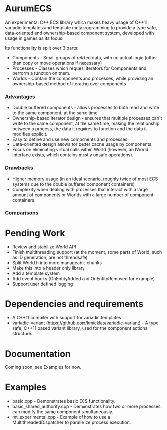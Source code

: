 # AurumECS
An experimental C++ ECS library which makes heavy usage of C++11 variadic templates and template metaprogramming to provide a type safe, data-oriented and ownership-based component system, developed with usage in games as its focus.

Its functionality is split over 3 parts:
* Components - Small groups of related data, with no actual logic (other than copy or move operations if necessary)
* Processes - Classes which request iterators for Components and perform a function on them.
* Worlds - Contain the components and processes, while providing an ownership-based method of iterating over components

### Advantages
* Double buffered components - allows processes to both read and write to the same component, at the same time.
* Ownership-based iterator design - ensures that multiple processes can't write to the same component, at the same time, making the relationship between a process, the data it requires to function and the data it modifies explicit.
* Easy to define and use new components and processes.
* Data-oriented design allows for better cache usage by components.
* Focus on eliminating virtual calls within World (however, an IWorld interface exists, which contains mostly unsafe operations).

### Drawbacks
* Higher memory usage (in an ideal scenario, roughly twice of most ECS systems due to the double buffered component containers)
* Complexity when dealing with processes that interact with a large amount of components or Worlds with a large number of component containers.

### Comparisons

# Pending Work
* Review and stabilize World API
* Finish multithreading support (at the moment, some parts of World, such as ID generation, are not threadsafe)
* Split World.h into more manageable chunks
* Make this into a header only library
* Add a template system
* Add event hooks (OnEntityAdded and OnEntityRemoved for example)
* Support user defined logging

# Dependencies and requirements
* A C++11 compiler with support for variadic templates
* variadic-variant (https://github.com/kmicklas/variadic-variant) - A type safe, C++11 based variant library, used for the component actions structure.

# Documentation
Coming soon, see Examples for now.

# Examples
* basic.cpp - Demonstrates basic ECS functionality.
* basic_shared_authority.cpp - Demonstrates how two or more processes can modify the same component simultaneously.
* mt_experimental.cpp - Example of how to use a MultithreadedDispatcher to parallelize process execution.